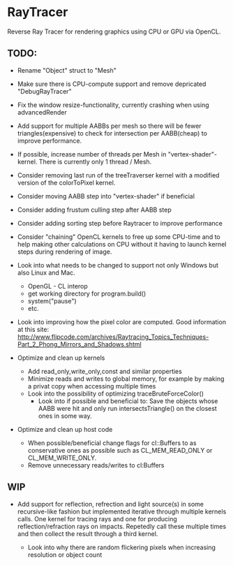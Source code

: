 # RayTracer
Reverse Ray Tracer for rendering graphics using CPU or GPU via OpenCL.

## TODO:
- Rename "Object" struct to "Mesh"

- Make sure there is CPU-compute support and remove depricated "DebugRayTracer"

- Fix the window resize-functionality, currently crashing when using advancedRender

- Add support for multiple AABBs per mesh so there will be fewer triangles(expensive) to check for intersection per AABB(cheap) to improve performance.

- If possible, increase number of threads per Mesh in "vertex-shader"-kernel. There is currently only 1 thread / Mesh.

- Consider removing last run of the treeTraverser kernel with a modified version of the colorToPixel kernel.

- Consider moving AABB step into "vertex-shader" if beneficial

- Consider adding frustum culling step after AABB step

- Consider adding sorting step before Raytracer to improve performance

- Consider "chaining" OpenCL kernels to free up some CPU-time and to help making other calculations on CPU without it having to launch kernel steps during rendering of image.

- Look into what needs to be changed to support not only Windows but also Linux and Mac.
  - OpenGL - CL interop
  - get working directory for program.build()
  - system("pause")
  - etc.
  
- Look into improving how the pixel color are computed. Good information at this site: http://www.flipcode.com/archives/Raytracing_Topics_Techniques-Part_2_Phong_Mirrors_and_Shadows.shtml

- Optimize and clean up kernels
  - Add read_only,write_only,const and similar properties
  - Minimize reads and writes to global memory, for example by making a privat copy when accessing multiple times
  - Look into the possibility of optimizing traceBruteForceColor()
    - Look into if possible and beneficial to: Save the objects whose AABB were hit and only run intersectsTriangle() on the closest ones in some way.

- Optimize and clean up host code
  - When possible/beneficial change flags for cl::Buffers to as conservative ones as possible such as CL_MEM_READ_ONLY or CL_MEM_WRITE_ONLY.
  - Remove unnecessary reads/writes to cl:Buffers

## WIP

- Add support for reflection, refrection and light source(s) in some recursive-like fashion but implemented iterative through multiple kernels calls. One kernel for tracing rays and one for producing reflection/refraction rays on impacts. Repetedly call these
 multiple times and then collect the result through a third kernel.

  - Look into why there are random flickering pixels when increasing resolution or object count
